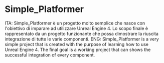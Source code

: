 # Simple_Platformer

ITA: Simple_Platformer è un progetto molto semplice che nasce con l'obiettivo di imparare ad utilizzare Unreal Engine 4. Lo scopo finale è rappresentato da un progetto funzionante che possa dimostrare la riuscita integrazione di tutte le varie componenti.
ENG: Simple_Platformer is a very simple project that is created with the purpose of learning how to use Unreal Engine 4. The final goal is a working project that can shows the successful integration of every component.
